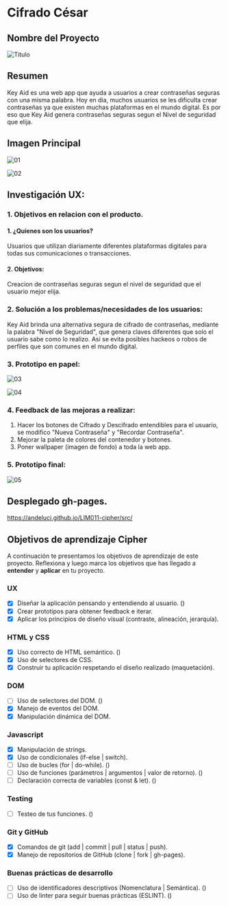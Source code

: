 # Cifrado César

## Nombre del Proyecto

![Titulo](https://andeluci.github.io/LIM011-cipher/src/img/Key-AID-LOGO.png)

## Resumen

Key Aid es una web app que ayuda a usuarios a crear contraseñas seguras con una misma palabra. Hoy en dia, muchos usuarios se les dificulta crear contraseñas ya que existen muchas plataformas en el mundo digital. Es por eso que Key Aid genera contraseñas seguras segun el Nivel de seguridad que elija.

## Imagen Principal

![01](https://github.com/andeluci/LIM011-cipher/blob/master/src/img/Pantalla_1_KeyAid.png?raw=true)

![02](https://github.com/andeluci/LIM011-cipher/blob/master/src/img/Pantalla_2_KeyAid.png?raw=true)

## Investigación UX:

### 1. Objetivos en relacion con el producto.
  #### 1. ¿Quienes son los usuarios?
  Usuarios que utilizan diariamente diferentes plataformas digitales para todas sus comunicaciones o transacciones.
  #### 2. Objetivos:
  Creacion de contraseñas seguras segun el nivel de seguridad que el usuario mejor elija.

### 2. Solución a los problemas/necesidades de los usuarios:
Key Aid brinda una alternativa segura de cifrado de contraseñas, mediante la palabra "Nivel de Seguridad", que genera claves diferentes que solo el usuario sabe como lo realizo. Asi se evita posibles hackeos o robos de perfiles que son comunes en el mundo digital.

### 3. Prototipo en papel:

![03](https://github.com/andeluci/LIM011-cipher/blob/master/src/img/Prototip_KeyAid_1.jpg?raw=true)

![04](https://github.com/andeluci/LIM011-cipher/blob/master/src/img/Prototip_KeyAid_2.jpg?raw=true)

### 4. Feedback de las mejoras a realizar:

1. Hacer los botones de Cifrado y Descifrado entendibles para el usuario, se modifico "Nueva Contraseña" y "Recordar Contraseña".
2. Mejorar la paleta de colores del contenedor y botones.
3. Poner wallpaper (imagen de fondo) a toda la web app.

### 5. Prototipo final:

![05](https://github.com/andeluci/LIM011-cipher/blob/master/src/img/Prototip_KeyAid_Figma.png?raw=true)

## Desplegado gh-pages.

https://andeluci.github.io/LIM011-cipher/src/


## Objetivos de aprendizaje Cipher

A continuación te presentamos los objetivos de aprendizaje de este proyecto. Reflexiona y luego marca los objetivos que has llegado a **entender** y **aplicar** en tu proyecto.

### UX

- [X] Diseñar la aplicación pensando y entendiendo al usuario. ()
- [X] Crear prototipos para obtener feedback e iterar.
- [X] Aplicar los principios de diseño visual (contraste, alineación, jerarquía).

### HTML y CSS

- [X] Uso correcto de HTML semántico. ()
- [X] Uso de selectores de CSS.
- [X] Construir tu aplicación respetando el diseño realizado (maquetación).

### DOM

- [ ] Uso de selectores del DOM. ()
- [X] Manejo de eventos del DOM.
- [X] Manipulación dinámica del DOM.

### Javascript

- [x] Manipulación de strings.
- [X] Uso de condicionales (if-else | switch).
- [ ] Uso de bucles (for | do-while).	()
- [ ] Uso de funciones (parámetros | argumentos | valor de retorno). ()
- [ ] Declaración correcta de variables (const & let). ()

### Testing
- [ ] Testeo de tus funciones. ()

### Git y GitHub
- [X] Comandos de git (add | commit | pull | status | push).
- [X] Manejo de repositorios de GitHub (clone | fork | gh-pages).

### Buenas prácticas de desarrollo
- [ ] Uso de identificadores descriptivos (Nomenclatura | Semántica). ()
- [ ] Uso de linter para seguir buenas prácticas (ESLINT). ()
